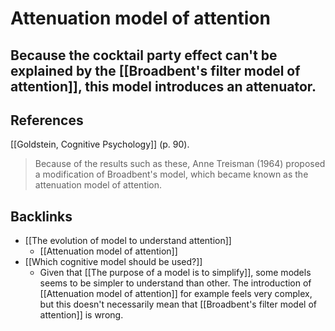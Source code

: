 # Attenuation model of attention
Because the cocktail party effect can't be explained by the [[Broadbent's filter model of attention]], this model introduces an attenuator.
---
## References
[[Goldstein, Cognitive Psychology]] (p. 90).
> Because of the results such as these, Anne Treisman (1964) proposed a modification of Broadbent's model, which became known as the attenuation model of attention.

## Backlinks
* [[The evolution of model to understand attention]]
	* [[Attenuation model of attention]]
* [[Which cognitive model should be used?]]
	* Given that [[The purpose of a model is to simplify]], some models seems to be simpler to understand than other. The introduction of [[Attenuation model of attention]] for example feels very complex, but this doesn't necessarily mean that [[Broadbent's filter model of attention]] is wrong.

<!-- #evergreen -->

<!-- {BearID:815C11CC-AC1D-4792-B53E-DA88B558827D-81026-00000C17EB528766} -->
